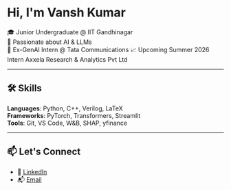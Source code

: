 # Hi, I'm Vansh Kumar

🎓 Junior Undergraduate @ IIT Gandhinagar  
🤖 Passionate about AI & LLMs  
🤖 Ex-GenAI Intern @ Tata Communications
📈 Upcoming Summer 2026 Intern Axxela Research & Analytics Pvt Ltd

---

## 🛠️ Skills

**Languages**: Python, C++, Verilog, LaTeX  
**Frameworks**: PyTorch, Transformers, Streamlit  
**Tools**: Git, VS Code, W&B, SHAP, yfinance

---

## 📫 Let's Connect

- 🔗 [LinkedIn](https://www.linkedin.com/in/vansh-ai/)
- 📬 [Email](mailto:kumar.vansh@iitgn.ac.in)
